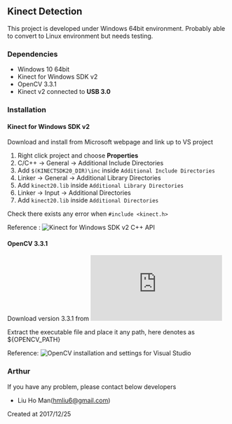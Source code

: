 ## Kinect Detection

This project is developed under Windows 64bit environment. Probably able to convert to Linux environment but needs testing.

### Dependencies

* Windows 10 64bit
* Kinect for Windows SDK v2
* OpenCV 3.3.1
* Kinect v2 connected to **USB 3.0**

### Installation

#### Kinect for Windows SDK v2

Download and install from Microsoft webpage and link up to VS project

1. Right click project and choose **Properties**
2. C/C++ &rarr; General &rarr; Additional Include Directories
3. Add `$(KINECTSDK20_DIR)\inc` inside `Additional Include Directories`
4. Linker &rarr; General &rarr; Additional Library Directories
5. Add `kinect20.lib` inside `Additional Library Directories`
6. Linker &rarr; Input &rarr; Additional Directories
7. Add `kinect20.lib` inside `Additional Directories`

Check there exists any error when `#include <kinect.h>`

Reference : ![Kinect for Windows SDK v2 C++ API](https://kheresy.wordpress.com/2015/01/06/k4w-sdk-v2-cpp-api-intro/)

#### OpenCV 3.3.1

Download version 3.3.1 from ![OpenCV official website](https://opencv.org/releases.html)

Extract the executable file and place it any path, here denotes as ${OPENCV_PATH}

Reference: ![OpenCV installation and settings for Visual Studio](http://oblivious9.pixnet.net/blog/post/200316565-opencv-%E5%AE%89%E8%A3%9D%E5%92%8C%E8%A8%AD%E5%AE%9A%28for-visual-studio-%29)

### Arthur

If you have any problem, please contact below developers

* Liu Ho Man(hmliu6@gmail.com)

Created at 2017/12/25
